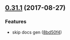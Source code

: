<a name="0.31.1"></a>
## [0.31.1](https://github.com/ipfs/interface-ipfs-core/compare/v0.31.0...v0.31.1) (2017-08-27)


### Features

* skip docs gen ([8bd50f4](https://github.com/ipfs/interface-ipfs-core/commit/8bd50f4))




